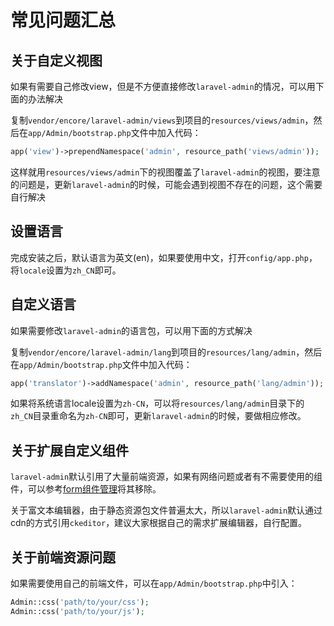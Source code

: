 # 常见问题汇总

## 关于自定义视图

如果有需要自己修改view，但是不方便直接修改`laravel-admin`的情况，可以用下面的办法解决

复制`vendor/encore/laravel-admin/views`到项目的`resources/views/admin`，然后在`app/Admin/bootstrap.php`文件中加入代码：

```php
app('view')->prependNamespace('admin', resource_path('views/admin'));
```

这样就用`resources/views/admin`下的视图覆盖了`laravel-admin`的视图，要注意的问题是，更新`laravel-admin`的时候，可能会遇到视图不存在的问题，这个需要自行解决

## 设置语言

完成安装之后，默认语言为英文(en)，如果要使用中文，打开`config/app.php`，将`locale`设置为`zh_CN`即可。

## 自定义语言

如果需要修改`laravel-admin`的语言包，可以用下面的方式解决

复制`vendor/encore/laravel-admin/lang`到项目的`resources/lang/admin`，然后在`app/Admin/bootstrap.php`文件中加入代码：

```php
app('translator')->addNamespace('admin', resource_path('lang/admin'));
```

如果将系统语言locale设置为`zh-CN`，可以将`resources/lang/admin`目录下的`zh_CN`目录重命名为`zh-CN`即可，更新`laravel-admin`的时候，要做相应修改。

## 关于扩展自定义组件

`laravel-admin`默认引用了大量前端资源，如果有网络问题或者有不需要使用的组件，可以参考[form组件管理](/docs/zh/field-management.md)将其移除。

关于富文本编辑器，由于静态资源包文件普遍太大，所以`laravel-admin`默认通过cdn的方式引用`ckeditor`，建议大家根据自己的需求扩展编辑器，自行配置。

## 关于前端资源问题

如果需要使用自己的前端文件，可以在`app/Admin/bootstrap.php`中引入：

```php
Admin::css('path/to/your/css');
Admin::css('path/to/your/js');
```
